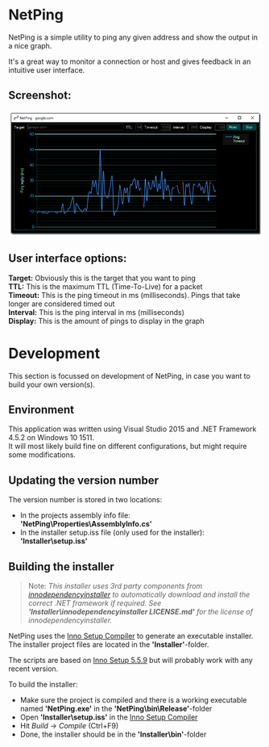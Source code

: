 # NetPing
NetPing is a simple utility to ping any given address and show the output in a nice graph.

It's a great way to monitor a connection or host and gives feedback in an intuitive user interface.

## Screenshot:
![Alt text](/netping.png?raw=true "NetPing screenshot")

## User interface options:
**Target:** Obviously this is the target that you want to ping  
**TTL:** This is the maximum TTL (Time-To-Live) for a packet  
**Timeout:** This is the ping timeout in ms (milliseconds). Pings that take longer are considered timed out  
**Interval:** This is the ping interval in ms (milliseconds)  
**Display:** This is the amount of pings to display in the graph

# Development
This section is focussed on development of NetPing, in case you want to build your own version(s).

## Environment
This application was written using Visual Studio 2015 and .NET Framework 4.5.2 on Windows 10 1511.  
It will most likely build fine on different configurations, but might require some modifications.

## Updating the version number
The version number is stored in two locations:
* In the projects assembly info file: **'NetPing\Properties\AssemblyInfo.cs'**
* In the installer setup.iss file (only used for the installer): **'Installer\setup.iss'**

## Building the installer
> Note: *This installer uses 3rd party components from [innodependencyinstaller](https://github.com/stfx/innodependencyinstaller) to automatically download and install the correct .NET framework if required. See* ***'Installer\innodependencyinstaller LICENSE.md'*** *for the license of innodependencyinstaller.*

NetPing uses the [Inno Setup Compiler](http://www.jrsoftware.org/isinfo.php) to generate an executable installer.  
The installer project files are located in the **'Installer'**-folder.  

The scripts are based on [Inno Setup 5.5.9](http://www.jrsoftware.org/isinfo.php) but will probably work with any recent version.

To build the installer:
* Make sure the project is compiled and there is a working executable named **'NetPing.exe'** in the **'NetPing\bin\Release'**-folder 
* Open **'Installer\setup.iss'** in the [Inno Setup Compiler](http://www.jrsoftware.org/isinfo.php) 
* Hit *Build* -> *Compile* (Ctrl+F9)
* Done, the installer should be in the **'Installer\bin'**-folder
